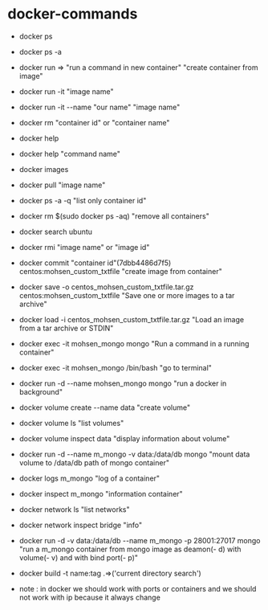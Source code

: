 
# docker-commands

* docker ps
* docker ps -a
* docker run  => "run a command in new container" "create container from image"
* docker run -it "image name"
* docker run -it --name "our name" "image name"
* docker rm "container id" or "container name"
* docker help
* docker help "command name"
* docker images
* docker pull "image name"
* docker ps -a -q "list only container id"
* docker rm $(sudo docker ps -aq) "remove all containers"
* docker search ubuntu
* docker rmi "image name" or "image id"
* docker commit  "container id"(7dbb4486d7f5) centos:mohsen_custom_txtfile  "create image from container"
* docker save -o centos_mohsen_custom_txtfile.tar.gz centos:mohsen_custom_txtfile "Save one or more images to a tar archive"
* docker load -i centos_mohsen_custom_txtfile.tar.gz "Load an image from a tar archive or STDIN"
* docker exec -it mohsen_mongo mongo "Run a command in a running container"
* docker exec -it mohsen_mongo /bin/bash  "go to terminal"
* docker run -d --name mohsen_mongo mongo "run a docker in background"
* docker volume create --name data "create volume"
* docker volume ls "list volumes"
* docker volume inspect data "display information about volume"
* docker run -d --name m_mongo -v data:/data/db mongo "mount data volume to /data/db path of mongo container"
* docker logs m_mongo "log of a container"
* docker inspect m_mongo "information container"
* docker network ls "list networks"
* docker network inspect bridge "info"
* docker run -d -v data:/data/db --name m_mongo -p 28001:27017 mongo "run a m_mongo container from mongo image as deamon(- d) with volume(- v) and with bind port(- p)" 
* docker build -t name:tag .=>('current directory search')

* note : in docker we should work with ports or containers and we should not work with ip because it always change
